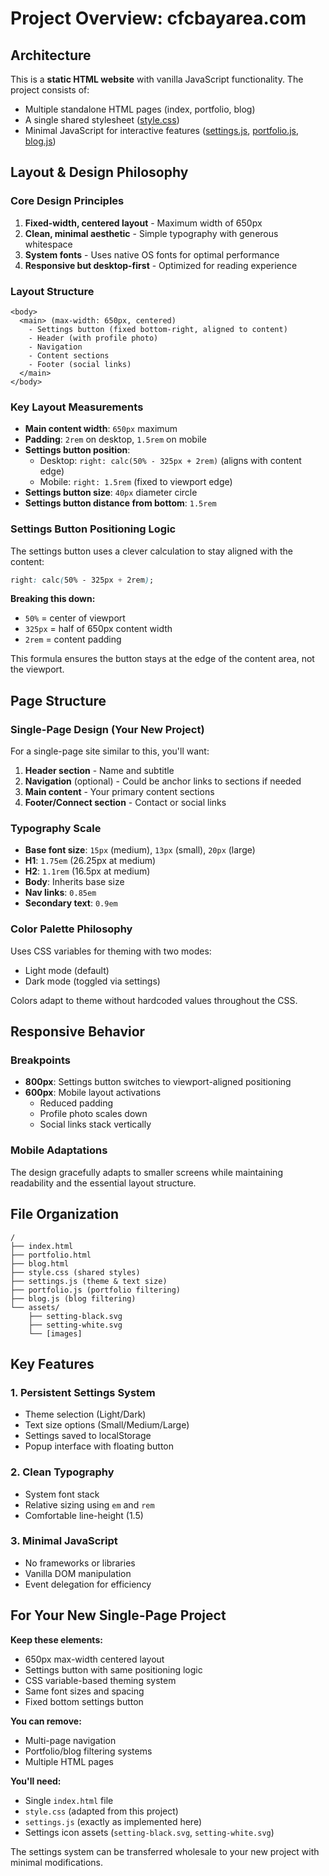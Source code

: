 # Project Overview: cfcbayarea.com

## Architecture

This is a **static HTML website** with vanilla JavaScript functionality. The project consists of:

- Multiple standalone HTML pages (index, portfolio, blog)
- A single shared stylesheet ([style.css](style.css))
- Minimal JavaScript for interactive features ([settings.js](settings.js), [portfolio.js](portfolio.js), [blog.js](blog.js))

## Layout & Design Philosophy

### Core Design Principles

1. **Fixed-width, centered layout** - Maximum width of 650px
2. **Clean, minimal aesthetic** - Simple typography with generous whitespace
3. **System fonts** - Uses native OS fonts for optimal performance
4. **Responsive but desktop-first** - Optimized for reading experience

### Layout Structure

```
<body>
  <main> (max-width: 650px, centered)
    - Settings button (fixed bottom-right, aligned to content)
    - Header (with profile photo)
    - Navigation
    - Content sections
    - Footer (social links)
  </main>
</body>
```

### Key Layout Measurements

- **Main content width**: `650px` maximum
- **Padding**: `2rem` on desktop, `1.5rem` on mobile
- **Settings button position**:
  - Desktop: `right: calc(50% - 325px + 2rem)` (aligns with content edge)
  - Mobile: `right: 1.5rem` (fixed to viewport edge)
- **Settings button size**: `40px` diameter circle
- **Settings button distance from bottom**: `1.5rem`

### Settings Button Positioning Logic

The settings button uses a clever calculation to stay aligned with the content:

```css
right: calc(50% - 325px + 2rem);
```

**Breaking this down:**
- `50%` = center of viewport
- `325px` = half of 650px content width
- `2rem` = content padding

This formula ensures the button stays at the edge of the content area, not the viewport.

## Page Structure

### Single-Page Design (Your New Project)

For a single-page site similar to this, you'll want:

1. **Header section** - Name and subtitle
2. **Navigation** (optional) - Could be anchor links to sections if needed
3. **Main content** - Your primary content sections
4. **Footer/Connect section** - Contact or social links

### Typography Scale

- **Base font size**: `15px` (medium), `13px` (small), `20px` (large)
- **H1**: `1.75em` (26.25px at medium)
- **H2**: `1.1rem` (16.5px at medium)
- **Body**: Inherits base size
- **Nav links**: `0.85em`
- **Secondary text**: `0.9em`

### Color Palette Philosophy

Uses CSS variables for theming with two modes:
- Light mode (default)
- Dark mode (toggled via settings)

Colors adapt to theme without hardcoded values throughout the CSS.

## Responsive Behavior

### Breakpoints

- **800px**: Settings button switches to viewport-aligned positioning
- **600px**: Mobile layout activations
  - Reduced padding
  - Profile photo scales down
  - Social links stack vertically

### Mobile Adaptations

The design gracefully adapts to smaller screens while maintaining readability and the essential layout structure.

## File Organization

```
/
├── index.html
├── portfolio.html
├── blog.html
├── style.css (shared styles)
├── settings.js (theme & text size)
├── portfolio.js (portfolio filtering)
├── blog.js (blog filtering)
└── assets/
    ├── setting-black.svg
    ├── setting-white.svg
    └── [images]
```

## Key Features

### 1. Persistent Settings System
- Theme selection (Light/Dark)
- Text size options (Small/Medium/Large)
- Settings saved to localStorage
- Popup interface with floating button

### 2. Clean Typography
- System font stack
- Relative sizing using `em` and `rem`
- Comfortable line-height (1.5)

### 3. Minimal JavaScript
- No frameworks or libraries
- Vanilla DOM manipulation
- Event delegation for efficiency

## For Your New Single-Page Project

**Keep these elements:**
- 650px max-width centered layout
- Settings button with same positioning logic
- CSS variable-based theming system
- Same font sizes and spacing
- Fixed bottom settings button

**You can remove:**
- Multi-page navigation
- Portfolio/blog filtering systems
- Multiple HTML pages

**You'll need:**
- Single `index.html` file
- `style.css` (adapted from this project)
- `settings.js` (exactly as implemented here)
- Settings icon assets (`setting-black.svg`, `setting-white.svg`)

The settings system can be transferred wholesale to your new project with minimal modifications.
